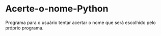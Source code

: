 # Acerte-o-nome-Python
Programa para o usuário tentar acertar o nome que será escolhido pelo próprio programa.
